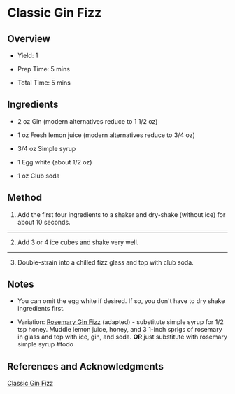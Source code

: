 # Classic Gin Fizz

## Overview

- Yield: 1

- Prep Time: 5 mins

- Total Time: 5 mins

## Ingredients

- 2 oz Gin (modern alternatives reduce to 1 1/2 oz)

- 1 oz Fresh lemon juice (modern alternatives reduce to 3/4 oz)

- 3/4 oz Simple syrup

- 1 Egg white (about 1/2 oz)

- 1 oz Club soda

## Method

1. Add the first four ingredients to a shaker and dry-shake (without ice) for about 10 seconds.
---
2. Add 3 or 4 ice cubes and shake very well.
---
3. Double-strain into a chilled fizz glass and top with club soda.

## Notes

- You can omit the egg white if desired. If so, you don't have to dry shake ingredients first.

- Variation: [Rosemary Gin Fizz](http://cookieandkate.com/2011/rosemary-gin-fizz/) (adapted) - substitute simple syrup for 1/2 tsp honey. Muddle lemon juice, honey, and 3 1-inch sprigs of rosemary in glass and top with ice, gin, and soda. **OR** just substitute with rosemary simple syrup #todo

## References and Acknowledgments

[Classic Gin Fizz](https://www.liquor.com/recipes/gin-fizz/)
